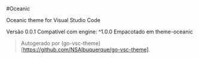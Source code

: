 #Oceanic

Oceanic theme for Visual Studio Code

Versão 0.0.1
Compatível com engine: ^1.0.0
Empacotado em theme-oceanic

> Autogerado por (go-vsc-theme)[https://github.com/NSAlbuquerque/go-vsc-theme].